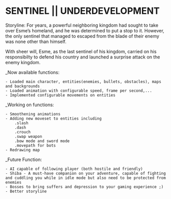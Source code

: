 # SENTINEL || UNDERDEVELOPMENT
Storyline:
    For years, a powerful neighboring kingdom had sought to take over Esme’s homeland, and he was determined to put a stop to it. However, the only sentinel that managed   to escaped from the blade of their enemy was none other than himself. 

  With sheer will, Esme, as the last sentinel of his kingdom, carried on his responsibilty to defend his country and launched a surprise attack on the enemy kingdom.

_Now available functions:

    - Loaded main character, entities(enemies, bullets, obstacles), maps and backgrounds
    - Loaded animation with configurable speed, frame per second,...
    - Implemented configurable movements on entities
    
    
_Working on functions:

    - Smoothening animations
    - Adding new moveset to entities including
        .slash
        .dash
        .crouch
        .swap weapon
        .bow mode and sword mode
        .movepath for bots
    - Redrawing map
    
  
_Future Function:

    - AI capable of following player (both hostile and friendly)
    - Shiba - A must-have companion on your adventure, capable of fighting and cuddling you while in idle mode but also need to be protected from enemies
    - Bosses to bring suffers and depression to your gaming experience ;)
    - Better storyline
